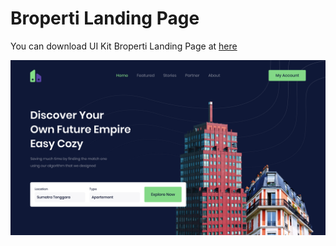 # Broperti Landing Page

You can download UI Kit Broperti Landing Page at [here](https://pixel.buildwithangga.com/details/broperti-header)

![Resume cv](./img/preview.png)

